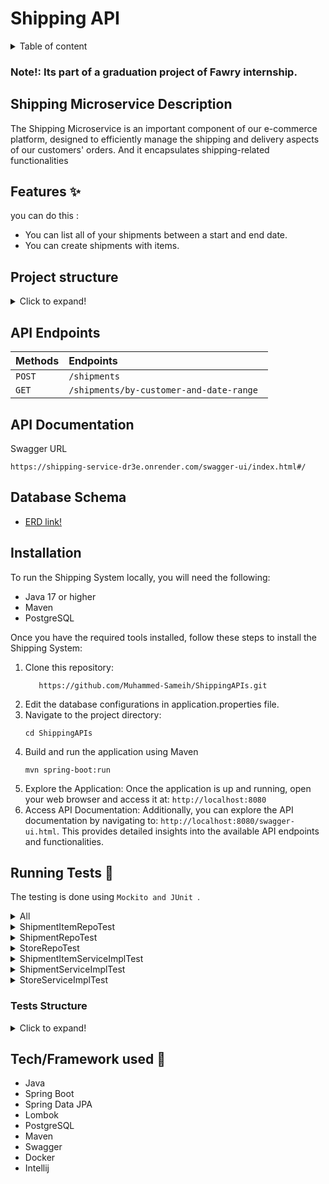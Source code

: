 # Shipping API

<details>
<summary>Table of content</summary>

- - [Shipping Microservice Description](#shipping-microservice-description)
  - [Features ✨](#features-)
  - [Project structure](#project-structure)
  - [API Endpoints](#api-endpoints)
  - [API Documentation](#api-documentation)
  - [Database Schema](#database-schema)
  - [Installation & How to use 📥](#installation-)
  - [Running Tests 🧪](#running-tests-)
    - [Tests Structure](#tests-structure)
  - [Tech/Framework used 🧰](#techframework-used-)
  </details>

### Note!: Its part of a graduation project of Fawry internship.

## Shipping Microservice Description

The Shipping Microservice is an important component of our e-commerce platform, designed to efficiently manage the shipping and delivery aspects of our customers' orders.
And it encapsulates shipping-related functionalities

## Features ✨

you can do this :

- You can list all of your shipments between a start and end date.
- You can create shipments with items.

## Project structure

<details>
<summary>Click to expand!</summary>

```bash
## Project Structure

📦main
 ┣ 📂java
 ┃ ┗ 📂com
 ┃ ┃ ┗ 📂example
 ┃ ┃ ┃ ┗ 📂shippingapis
 ┃ ┃ ┃ ┃ ┣ 📂controller
 ┃ ┃ ┃ ┃ ┃ ┗ 📜ShipmentController.java
 ┃ ┃ ┃ ┃ ┣ 📂entity
 ┃ ┃ ┃ ┃ ┃ ┣ 📜Shipment.java
 ┃ ┃ ┃ ┃ ┃ ┣ 📜ShipmentItem.java
 ┃ ┃ ┃ ┃ ┃ ┗ 📜Store.java
 ┃ ┃ ┃ ┃ ┣ 📂mapper
 ┃ ┃ ┃ ┃ ┃ ┣ 📜ShipmentItemMapper.java
 ┃ ┃ ┃ ┃ ┃ ┣ 📜ShipmentMapper.java
 ┃ ┃ ┃ ┃ ┃ ┗ 📜StoreMapper.java
 ┃ ┃ ┃ ┃ ┣ 📂model
 ┃ ┃ ┃ ┃ ┃ ┣ 📂shipment
 ┃ ┃ ┃ ┃ ┃ ┃ ┣ 📜ShipmentModelForRequest.java
 ┃ ┃ ┃ ┃ ┃ ┃ ┗ 📜ShipmentModelForResponse.java
 ┃ ┃ ┃ ┃ ┃ ┣ 📂shipmentItem
 ┃ ┃ ┃ ┃ ┃ ┃ ┗ 📜ShipmentItemModel.java
 ┃ ┃ ┃ ┃ ┃ ┗ 📂store
 ┃ ┃ ┃ ┃ ┃ ┃ ┣ 📜StoreModelForRequest.java
 ┃ ┃ ┃ ┃ ┃ ┃ ┗ 📜StoreModelForResponse.java
 ┃ ┃ ┃ ┃ ┣ 📂repo
 ┃ ┃ ┃ ┃ ┃ ┣ 📜ShipmentItemRepo.java
 ┃ ┃ ┃ ┃ ┃ ┣ 📜ShipmentRepo.java
 ┃ ┃ ┃ ┃ ┃ ┗ 📜StoreRepo.java
 ┃ ┃ ┃ ┃ ┣ 📂service
 ┃ ┃ ┃ ┃ ┃ ┣ 📂impl
 ┃ ┃ ┃ ┃ ┃ ┃ ┣ 📜ShipmentItemServiceImpl.java
 ┃ ┃ ┃ ┃ ┃ ┃ ┣ 📜ShipmentServiceImpl.java
 ┃ ┃ ┃ ┃ ┃ ┃ ┗ 📜StoreServiceImpl.java
 ┃ ┃ ┃ ┃ ┃ ┣ 📜ShipmentItemService.java
 ┃ ┃ ┃ ┃ ┃ ┣ 📜ShipmentService.java
 ┃ ┃ ┃ ┃ ┃ ┗ 📜StoreService.java
 ┃ ┃ ┃ ┃ ┗ 📜ShippingApIsApplication.java
 ┗ 📂resources
 ┃ ┣ 📂db
 ┃ ┃ ┗ 📂migration
 ┃ ┃ ┃ ┗ 📜V1__create_shipment_Item_store_tables.sql
 ┃ ┗ 📜application.properties
```

</details>

</details>

## API Endpoints

| Methods | Endpoints                                |
| :------ | :--------------------------------------- |
| `POST`  | `/shipments `                            |
| `GET`   | `/shipments/by-customer-and-date-range ` |

## API Documentation

Swagger URL

```
https://shipping-service-dr3e.onrender.com/swagger-ui/index.html#/
```

## Database Schema

- [ERD link!](https://mermaid.live/edit#pako:eNqVk11rgzAUhv9KyLUt1mn9uCubYzLcSpVdDEGCydpATVyMsE7974vadqW6sUWQJO_xPT4nJzXMOCbQg0TcUbQVKE8YUCNh3dPNoodgHfpPMaiHdTcCJsmWCEAxWD-Ot7OqlDwnIlX6_YUeB6EfxatwDcodLXLCZIqRJN8BL6vN7cNqA0qJZFWOjZWtIMp1_AUXWOXrWCbcVLKCsm265xmSlB_B2oFxgrRpZrOmPq_TIPZD4IGMM4koK6_jB_3v5TnDX5XnZ8qT8l4hJqk8jBkLwXGVyYsKtNO_2XZsDYji542vmGg5VIXgFMmrMvweerbv5X_Q93TTJzU6IKhB1Uc5oli1aJ8jgXJHcpJAT00xeUPVXiYwYa0KRZXk0YFl0JOiIhqsiq69jn192iwQg14NP6A3M-e6pVtLyzUM3XFu9IWlwYPaXxrG3HRtR1_orqXeRqvBT86VhTFfmK5h26bpLC1zYVu932uvDfYEUwUYDpeqv1vtF3Z9BKQ)

## Installation

To run the Shipping System locally, you will need the following:
- Java 17 or higher
- Maven
- PostgreSQL

Once you have the required tools installed, follow these steps to install the Shipping System:

1. Clone this repository:
    ```shell
       https://github.com/Muhammed-Sameih/ShippingAPIs.git
    ```
2. Edit the database configurations in application.properties file.
3. Navigate to the project directory:
    ```shell
    cd ShippingAPIs
    ```
4. Build and run the application using Maven
    ```shell
    mvn spring-boot:run
    ```
5. Explore the Application: Once the application is up and running, open your web browser and access it at: `http://localhost:8080`
6. Access API Documentation: Additionally, you can explore the API documentation by navigating to: `http://localhost:8080/swagger-ui.html`. This provides detailed insights into the available API endpoints and functionalities.
## Running Tests 🧪

The testing is done using `Mockito and JUnit `.

<details>
<summary> All </summary>

![1](https://github.com/AbdelrahmanShaheen/task-manager-api/assets/77184432/fd0bb9f1-4c8e-415f-9632-3975c6ef50c5)

</details>

<details>
<summary>ShipmentItemRepoTest</summary>

![5](https://github.com/AbdelrahmanShaheen/task-manager-api/assets/77184432/b37e9732-a601-4356-ac4b-8146e5bf5424)

</details>

<details>
<summary> ShipmentRepoTest </summary>

![6](https://github.com/AbdelrahmanShaheen/task-manager-api/assets/77184432/54ea1f03-ecf2-4ff0-b2c7-41cd1547c707)

</details>
<details>
<summary> StoreRepoTest </summary>

![7](https://github.com/AbdelrahmanShaheen/task-manager-api/assets/77184432/eea98e76-661b-4387-ae98-7ced629e82ef)

</details>

<details>
<summary> ShipmentItemServiceImplTest </summary>

![4](https://github.com/AbdelrahmanShaheen/task-manager-api/assets/77184432/86915807-0ab7-4909-87e6-9cbbdace371a)

</details>

<details>
<summary>ShipmentServiceImplTest</summary>

![3](https://github.com/AbdelrahmanShaheen/task-manager-api/assets/77184432/62070de9-ea85-4f48-b466-8d52c16a7bfe)

</details>
<details>
<summary> StoreServiceImplTest </summary>

![2](https://github.com/AbdelrahmanShaheen/task-manager-api/assets/77184432/74482665-d1a2-4294-b532-7ebfd680b24c)

</details>

### Tests Structure

<details>
<summary>Click to expand!</summary>

```bash
📦test
 ┣ 📂java
 ┃ ┗ 📂com
 ┃ ┃ ┗ 📂example
 ┃ ┃ ┃ ┗ 📂shippingapis
 ┃ ┃ ┃ ┃ ┣ 📂repo
 ┃ ┃ ┃ ┃ ┃ ┣ 📜ShipmentItemRepoTest.java
 ┃ ┃ ┃ ┃ ┃ ┣ 📜ShipmentRepoTest.java
 ┃ ┃ ┃ ┃ ┃ ┗ 📜StoreRepoTest.java
 ┃ ┃ ┃ ┃ ┣ 📂service
 ┃ ┃ ┃ ┃ ┃ ┗ 📂impl
 ┃ ┃ ┃ ┃ ┃ ┃ ┣ 📜ShipmentItemServiceImplTest.java
 ┃ ┃ ┃ ┃ ┃ ┃ ┣ 📜ShipmentServiceImplTest.java
 ┃ ┃ ┃ ┃ ┃ ┃ ┗ 📜StoreServiceImplTest.java
 ┃ ┃ ┃ ┃ ┗ 📜ShippingApIsApplicationTests.java
 ┗ 📂resources
 ┃ ┗ 📜application.properties

```

</details>

## Tech/Framework used 🧰

- Java
- Spring Boot
- Spring Data JPA
- Lombok
- PostgreSQL
- Maven 
- Swagger
- Docker
- Intellij
